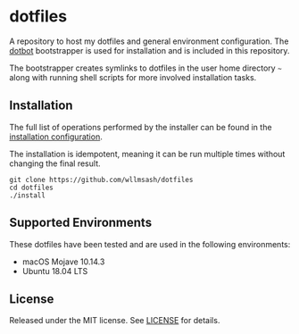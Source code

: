# dotfiles

A repository to host my dotfiles and general environment configuration. The [dotbot][dotbot] bootstrapper is used for installation and is included in this repository.

The bootstrapper creates symlinks to dotfiles in the user home directory ``~`` along with running shell scripts for more involved installation tasks.

## Installation

The full list of operations performed by the installer can be found in the [installation configuration](install.conf.yaml).

The installation is idempotent, meaning it can be run multiple times without changing the final result.

```
git clone https://github.com/wllmsash/dotfiles
cd dotfiles
./install
```

## Supported Environments

These dotfiles have been tested and are used in the following environments:

* macOS Mojave 10.14.3
* Ubuntu 18.04 LTS

## License

Released under the MIT license. See [LICENSE][license] for details.

[dotbot]: https://github.com/anishathalye/dotbot
[license]: LICENSE
